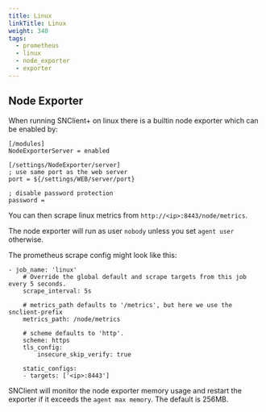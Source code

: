 ```yaml
---
title: Linux
linkTitle: Linux
weight: 340
tags:
  - prometheus
  - linux
  - node_exporter
  - exporter
---
```


## Node Exporter

When running SNClient+ on linux there is a builtin node exporter which can be
enabled by:

    [/modules]
    NodeExporterServer = enabled

    [/settings/NodeExporter/server]
    ; use same port as the web server
    port = ${/settings/WEB/server/port}

    ; disable password protection
    password =

You can then scrape linux metrics from `http://<ip>:8443/node/metrics`.

The node exporter will run as user `nobody` unless you set `agent user` otherwise.

The prometheus scrape config might look like this:

    - job_name: 'linux'
        # Override the global default and scrape targets from this job every 5 seconds.
        scrape_interval: 5s

        # metrics_path defaults to '/metrics', but here we use the snclient-prefix
        metrics_path: /node/metrics

        # scheme defaults to 'http'.
        scheme: https
        tls_config:
            insecure_skip_verify: true

        static_configs:
        - targets: ['<ip>:8443']

SNClient will monitor the node exporter memory usage and restart the exporter if
it exceeds the `agent max memory`. The default is 256MB.
